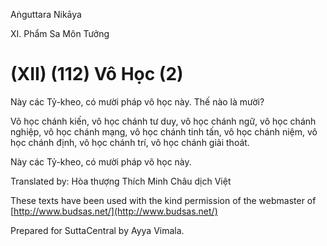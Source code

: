  

Aṅguttara Nikāya

XI. Phẩm Sa Môn Tưởng

# (XII) (112) Vô Học (2)

Này các Tỷ-kheo, có mười pháp vô học này. Thế nào là mười?

Vô học chánh kiến, vô học chánh tư duy, vô học chánh ngữ, vô học chánh nghiệp, vô học chánh mạng, vô học chánh tinh tấn, vô học chánh niệm, vô học chánh định, vô học chánh trí, vô học chánh giải thoát.

Này các Tỷ-kheo, có mười pháp vô học này.

Translated by: Hòa thượng Thích Minh Châu dịch Việt

These texts have been used with the kind permission of the webmaster of [http://www.budsas.net/](http://www.budsas.net/)

Prepared for SuttaCentral by Ayya Vimala.